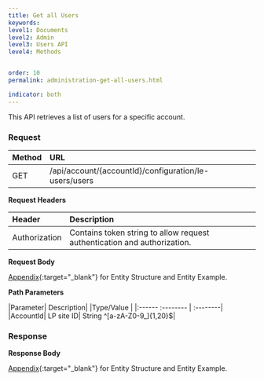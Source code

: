 ```yaml
---
title: Get all Users
keywords:
level1: Documents
level2: Admin
level3: Users API
level4: Methods


order: 10
permalink: administration-get-all-users.html

indicator: both
---
```


This API retrieves a list of users for a specific account.

### Request

 |Method|               URL |
 |:------              |:-------- | 
 |GET|                  /api/account/{accountId}/configuration/le-users/users  |

**Request Headers**

 |Header               |Description |
 |:------|              :--------  |
 |Authorization|        Contains token string to allow request authentication and authorization.  |

**Request Body**

[Appendix](administration-users-appendix.html){:target="_blank"} for Entity Structure and Entity Example.

**Path Parameters**

 |Parameter|            Description|             |Type/Value  |
 |:------              :--------     |          :--------| 
 |AccountId|            LP site ID|              String ^[a-zA-Z0-9_]{1,20}$|

### Response

**Response Body**

[Appendix](administration-users-appendix.html){:target="_blank"} for Entity Structure and Entity Example.
